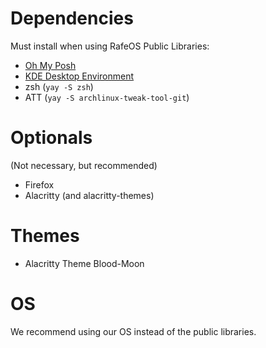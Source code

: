 # Dependencies
Must install when using RafeOS Public Libraries:

- [Oh My Posh](https://ohmyposh.dev/)
- [KDE Desktop Environment](https://kde.org)
- zsh (`yay -S zsh`)
- ATT (`yay -S archlinux-tweak-tool-git`)

# Optionals
(Not necessary, but recommended)
- Firefox
- Alacritty (and alacritty-themes)

# Themes
- Alacritty Theme Blood-Moon

# OS
We recommend using our OS instead of the public libraries.
